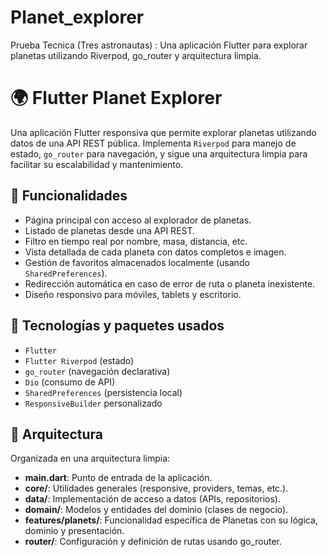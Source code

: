 # Planet_explorer
Prueba Tecnica (Tres astronautas) : Una aplicación Flutter para explorar planetas utilizando Riverpod, go_router y arquitectura limpia.


# 🌍 Flutter Planet Explorer

Una aplicación Flutter responsiva que permite explorar planetas utilizando datos de una API REST pública. Implementa `Riverpod` para manejo de estado, `go_router` para navegación, y sigue una arquitectura limpia para facilitar su escalabilidad y mantenimiento.

## 🚀 Funcionalidades

- Página principal con acceso al explorador de planetas.
- Listado de planetas desde una API REST.
- Filtro en tiempo real por nombre, masa, distancia, etc.
- Vista detallada de cada planeta con datos completos e imagen.
- Gestión de favoritos almacenados localmente (usando `SharedPreferences`).
- Redirección automática en caso de error de ruta o planeta inexistente.
- Diseño responsivo para móviles, tablets y escritorio.

## 🧰 Tecnologías y paquetes usados

- `Flutter`
- `Flutter Riverpod` (estado)
- `go_router` (navegación declarativa)
- `Dio` (consumo de API)
- `SharedPreferences` (persistencia local)
- `ResponsiveBuilder` personalizado

## 🧱 Arquitectura

Organizada en una arquitectura limpia:

- **main.dart**: Punto de entrada de la aplicación.  
- **core/**: Utilidades generales (responsive, providers, temas, etc.).  
- **data/**: Implementación de acceso a datos (APIs, repositorios).  
- **domain/**: Modelos y entidades del dominio (clases de negocio).  
- **features/planets/**: Funcionalidad específica de Planetas con su lógica, dominio y presentación.  
- **router/**: Configuración y definición de rutas usando go_router.
